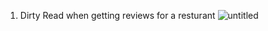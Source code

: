 1. Dirty Read when getting reviews for a resturant
![untitled](https://github.com/user-attachments/assets/172ec942-5c29-49c2-b1d4-c18d21091ac7)
